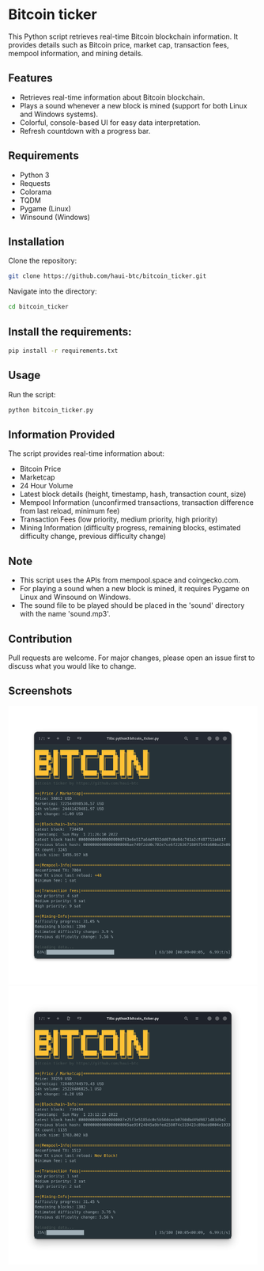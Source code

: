 # Bitcoin ticker

This Python script retrieves real-time Bitcoin blockchain information. It provides details such as Bitcoin price, market cap, transaction fees, mempool information, and mining details.

## Features

- Retrieves real-time information about Bitcoin blockchain.
- Plays a sound whenever a new block is mined (support for both Linux and Windows systems).
- Colorful, console-based UI for easy data interpretation.
- Refresh countdown with a progress bar.

## Requirements

- Python 3
- Requests
- Colorama
- TQDM
- Pygame (Linux)
- Winsound (Windows)

## Installation

Clone the repository:

```bash
git clone https://github.com/haui-btc/bitcoin_ticker.git
```

Navigate into the directory:

```bash
cd bitcoin_ticker
```

## Install the requirements:

```bash
pip install -r requirements.txt
```

## Usage

Run the script:

```bash
python bitcoin_ticker.py
```

## Information Provided

The script provides real-time information about:

- Bitcoin Price
- Marketcap
- 24 Hour Volume
- Latest block details (height, timestamp, hash, transaction count, size)
- Mempool Information (unconfirmed transactions, transaction difference from last reload, minimum fee)
- Transaction Fees (low priority, medium priority, high priority)
- Mining Information (difficulty progress, remaining blocks, estimated difficulty change, previous difficulty change)

## Note

- This script uses the APIs from mempool.space and coingecko.com.
- For playing a sound when a new block is mined, it requires Pygame on Linux and Winsound on Windows.
- The sound file to be played should be placed in the 'sound' directory with the name 'sound.mp3'.

## Contribution

Pull requests are welcome. For major changes, please open an issue first to discuss what you would like to change.

## Screenshots

![App Screenshot](https://github.com/haui-btc/bitcoin_ticker/blob/main/screenshots/main.png?raw=true)
![App Screenshot](https://github.com/haui-btc/bitcoin_ticker/blob/main/screenshots/new_block.png?raw=true)
